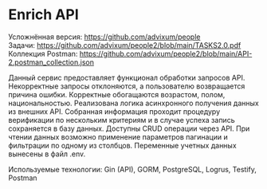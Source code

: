 # Enrich API 

Усложнённая версия: https://github.com/advixum/people <br>
Задачи: https://github.com/advixum/people2/blob/main/TASKS2.0.pdf <br>
Коллекция Postman: https://github.com/advixum/people2/blob/main/API-2.postman_collection.json <br>

Данный сервис предоставляет функционал обработки запросов API. Некорректные
запросы отклоняются, а пользователю возвращается причина ошибки. Корректные обогащаются
возрастом, полом, национальностью. Реализована логика асинхронного
получения данных из внешних API. Собранная информация проходит
процедуру верификации по нескольким критериям и в случае успеха запись
сохраняется в базу данных. Доступны CRUD операции через API.
При чтении данных возможно применение параметров пагинации и фильтрации
по одному из столбцов. Переменные учетных данных вынесены в файл .env.

Используемые технологии: Gin (API), GORM, PostgreSQL, Logrus, Testify, Postman

